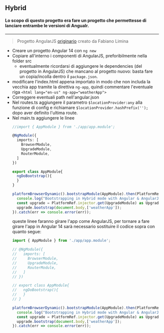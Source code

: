 ## Hybrid
#### Lo scopo di questo progetto era fare un progetto che permettesse di lanciare entrambe le versioni di Angualr.

***
>Progetto AngularJS [originario](https://github.com/flimina/angularJS) creato da Fabiano Limina
- Creare un progetto Angular 14 con `ng new`
- Copiare all'interno i componenti di AngularJS, preforibilmente nella folder src
  - eventualmente ricordarsi di aggiungere le dependencies (del progetto in AngularJS) che mancano al progetto nuovo: basta fare un copia/incolla dentro il `package.json`.
- modificare l'index.html appena importato in modo che non includa la vecchia app tramite la direttiva `ng-app`, quindi commentare l'eventuale riga `<html lang="en-us" ng-app="weatherApp">`
- Correggere eventuali path nell'angular.json
- Nel routes.ts aggiungere il parametro `$locationProvider:any` alla funzione di config e richiamare `$locationProvider.hashPrefix('');` dopo aver definito l'ultima route.
- Nel main.ts aggiungere le linee
  ```Typescript
  //import { AppModule } from './app/app.module';

  @NgModule({
    imports: [
      BrowserModule,
      UpgradeModule,
      RouterModule,
    ]
  })

  export class AppModule{
    ngDoBootstrap(){
    }
  }

  platformBrowserDynamic().bootstrapModule(AppModule).then(PlatformRef =>{
    console.log("Bootstrapping in Hybrid mode with Angular & AngularJS");
    const upgrade = PlatformRef.injector.get(UpgradeModule) as UpgradeModule;
    upgrade.bootstrap(document.body,['weatherApp']);
  }).catch(err => console.error(err));
  ```
  queste linee faranno girare l'app come AngularJS, per tornare a fare girare l'app in Angular 14 sarà necessario sostituire il codice sopra con quanto segue:
  ```Typescript
  import { AppModule } from './app/app.module';

  // @NgModule({
  //   imports: [
  //     BrowserModule,
  //     UpgradeModule,
  //     RouterModule,
  //   ]
  // })

  // export class AppModule{
  //   ngDoBootstrap(){
  //   }
  // }

  platformBrowserDynamic().bootstrapModule(AppModule).then(PlatformRef =>{
    console.log("Bootstrapping in Hybrid mode with Angular & AngularJS");
    const upgrade = PlatformRef.injector.get(UpgradeModule) as UpgradeModule;
    upgrade.bootstrap(document.body,['weatherApp']);
  }).catch(err => console.error(err));
  ```
